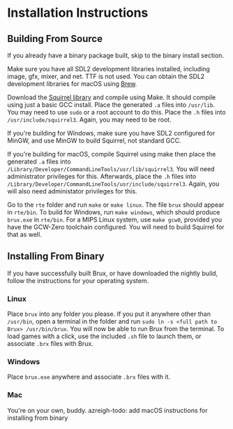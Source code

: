 # Installation Instructions

## Building From Source

If you already have a binary package built, skip to the binary install section.

Make sure you have all SDL2 development libraries installed, including image, gfx, mixer, and net. TTF is not used.
You can obtain the SDL2 development libraries for macOS using [Brew](https://brew.sh/).

Download the [Squirrel library](https://squirrel-lang.org)  and compile using Make. It should compile using just a basic GCC install. Place the generated `.a` files into `/usr/lib`. You may need to use `sudo` or a root account to do this. Place the `.h` files into `/usr/include/squirrel3`. Again, you may need to be root.

If you're building for Windows, make sure you have SDL2 configured for MinGW, and use MinGW to build Squirrel, not standard GCC.

If you're building for macOS, compile Squirrel using make then place the generated `.a` files into `/Library/Developer/CommandLineTools/usr/lib/squirrel3`. You will need administrator privileges for this. Afterwards, place the `.h` files into `/Library/Developer/CommandLineTools/usr/include/squirrel3`. Again, you will also need administator privileges for this.

Go to the `rte` folder and run `make` or `make linux`. The file `brux` should appear in `rte/bin`. To build for Windows, run `make windows`, which should produce `brux.exe` in `rte/bin`. For a MIPS Linux system, use `make gcw0`, provided you have the GCW-Zero toolchain configured. You will need to build Squirrel for that as well.

## Installing From Binary

If you have successfully built Brux, or have downloaded the nightly build, follow the instructions for your operating system.

### Linux

Place `brux` into any folder you please. If you put it anywhere other than `/usr/bin`, open a terminal in the folder and run `sudo ln -s <full path to Brux> /usr/bin/brux`. You will now be able to run Brux from the terminal. To load games with a click, use the included `.sh` file to launch them, or associate `.brx` files with Brux.

### Windows

Place `brux.exe` anywhere and associate `.brx` files with it.

### Mac

You're on your own, buddy.
azreigh-todo: add macOS instructions for installing from binary